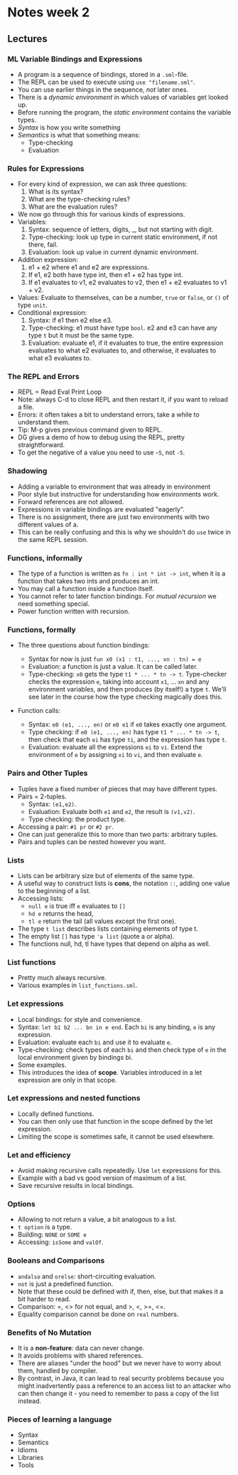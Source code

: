 # Notes week 2

## Lectures

### ML Variable Bindings and Expressions

* A program is a sequence of bindings, stored in a `.sml`-file.
* The REPL can be used to execute using `use "filename.sml"`.
* You can use earlier things in the sequence, *not* later ones.
* There is a *dynamic environment* in which values of variables get looked up.
* Before running the program, the *static environment* contains the variable types.
* *Syntax* is how you write something
* *Semantics* is what that something means:
  * Type-checking
  * Evaluation

### Rules for Expressions

* For every kind of expression, we can ask three questions:
  1. What is its syntax?
  2. What are the type-checking rules?
  3. What are the evaluation rules?
* We now go through this for various kinds of expressions.
* Variables:
  1. Syntax: sequence of letters, digits, _, but not starting with digit.
  2. Type-checking: look up type in current static environment, if not there, fail.
  3. Evaluation: look up value in current dynamic environment.
* Addition expression:
  1. e1 + e2 where e1 and e2 are expressions.
  2. If e1, e2 both have type int, then e1 + e2 has type int.
  3. If e1 evaluates to v1, e2 evaluates to v2, then e1 + e2 evaluates to v1 + v2.
* Values:
  Evaluate to themselves, can be a number, `true` or `false`, or `()` of type `unit`.
* Conditional expression:
  1. Syntax: if e1 then e2 else e3.
  2. Type-checking: e1 must have type `bool`. e2 and e3 can have any type `t` but it must be the same type.
  3. Evaluation: evaluate e1, if it evaluates to true, the entire expression evaluates to what e2 evaluates to, and otherwise, it evaluates to what e3 evaluates to.

### The REPL and Errors ###

* REPL = Read Eval Print Loop
* Note: always C-d to close REPL and then restart it, if you want to reload a file.
* Errors: it often takes a bit to understand errors, take a while to understand them.
* Tip: M-p gives previous command given to REPL.
* DG gives a demo of how to debug using the REPL, pretty straightforward.
* To get the negative of a value you need to use `~5`, not `-5`.

### Shadowing

* Adding a variable to environment that was already in environment
* Poor style but instructive for understanding how environments work.
* Forward references are not allowed.
* Expressions in variable bindings are evaluated "eagerly".
* There is no assignment, there are just two environments with two different values of a.
* This can be really confusing and this is why we shouldn't do `use` twice in the same REPL session.

### Functions, informally

* The type of a function is written as `fn : int * int -> int`, when it is a function that takes two ints and produces an int.
* You may call a function inside a function itself.
* You cannot refer to later function bindings. For _mutual recursion_ we need something special.
* Power function written with recursion.

### Functions, formally

* The three questions about function bindings:
  * Syntax for now is just `fun x0 (x1 : t1, ..., xn : tn) = e`
  * Evaluation: a function is just a value. It can be called later.
  * Type-checking: `x0` gets the type `t1 * ... * tn -> t`. Type-checker checks the expression `e`, taking into account `x1`, ... `xn` and any environment variables, and then produces (by itself!) a type `t`. We'll see later in the course how the type checking magically does this.
  
* Function calls:
  * Syntax: `e0 (e1, ..., en)` or `e0 e1` if `e0` takes exactly one argument.
  * Type checking: if `e0 (e1, ..., en)` has type `t1 * ... * tn -> t`, then check that each `ei` has type `ti`, and the expression has type `t`.
  * Evaluation: evaluate all the expressions `ei` to `vi`. Extend the environment of `e` by assigning `xi` to `vi`, and then evaluate `e`.

### Pairs and Other Tuples

* Tuples have a fixed number of pieces that may have different types.
* Pairs = 2-tuples.
  * Syntax: `(e1,e2)`.
  * Evaluation: Evaluate both `e1` and `e2`, the result is `(v1,v2)`.
  * Type checking: the product type.
* Accessing a pair: `#1 pr` or `#2 pr`.
* One can just generalize this to more than two parts: arbitrary tuples.
* Pairs and tuples can be nested however you want.

### Lists

* Lists can be arbitrary size but of elements of the same type.
* A useful way to construct lists is **cons**, the notation `::`, adding one value to the beginning of a list.
* Accessing lists:
  * `null e` is true iff `e` evaluates to `[]`
  * `hd e` returns the head,
  * `tl e` return the tail (all values except the first one).
* The type `t list` describes lists containing elements of type t.
* The empty list `[]` has type ` 'a list ` (quote a or alpha).
* The functions null, hd, tl have types that depend on alpha as well.

### List functions

* Pretty much always recursive.
* Various examples in `list_functions.sml`.

### Let expressions

* Local bindings: for style and convenience.
* Syntax: `let b1 b2 ... bn in e end`. Each `bi` is any binding, `e` is any expression.
* Evaluation: evaluate each `bi` and use it to evaluate `e`.
* Type-checking: check types of each `bi` and then check type of `e` in the local environment given by bindings bi.
* Some examples.
* This introduces the idea of **scope**. Variables introduced in a let expression are only in that scope.

### Let expressions and nested functions

* Locally defined functions.
* You can then only use that function in the scope defined by the let expression.
* Limiting the scope is sometimes safe, it cannot be used elsewhere.

### Let and efficiency

* Avoid making recursive calls repeatedly. Use `let` expressions for this.
* Example with a bad vs good version of maximum of a list.
* Save recursive results in local bindings.

### Options

* Allowing to not return a value, a bit analogous to a list.
* `t option` is a type.
* Building: `NONE` or `SOME e`
* Accessing: `isSome` and `valOf`.

### Booleans and Comparisons

* `andalso` and `orelse`: short-circuiting evaluation.
* `not` is just a predefined function.
* Note that these could be defined with if, then, else, but that makes it a bit harder to read.
* Comparison: =, <> for not equal, and >, <, >=, <=.
* Equality comparison cannot be done on `real` numbers.

### Benefits of No Mutation

* It is a **non-feature**: data can never change.
* It avoids problems with shared references.
* There are aliases "under the hood" but we never have to worry about them, handled by compiler.
* By contrast, in Java, it can lead to real security problems because you might inadvertently pass a reference to an access list to an attacker who can then change it - you need to remember to pass a copy of the list instead.

### Pieces of learning a language

* Syntax
* Semantics
* Idioms
* Libraries
* Tools

